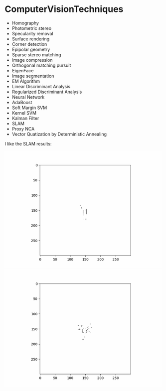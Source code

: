 # ComputerVisionTechniques

 - Homography
 - Photometric stereo
 - Specularity removal
 - Surface rendering
 - Corner detection 
 - Epipolar geometry
 - Sparse stereo matching 
 - Image compression
 - Orthogonal matching pursuit
 - EigenFace
 - Image segmentation
 - EM Algorithm
 - Linear Discriminant Analysis
 - Regularized Discriminant Analysis
 - Neural Network
 - AdaBoost
 - Soft Margin SVM
 - Kernel SVM
 - Kalman Filter
 - SLAM
 - Proxy NCA
 - Vector Quatization by Deterministic Annealing

I like the SLAM results:

![Alt Text](https://github.com/s0sasaki/ComputerVisionTechniques/blob/a48252231259cee755f470587a793aaec47767a2/slam/result1.gif)
![Alt Text](https://github.com/s0sasaki/ComputerVisionTechniques/blob/a48252231259cee755f470587a793aaec47767a2/slam/result2.gif)
